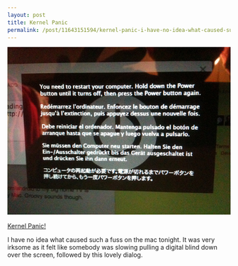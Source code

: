 ```yaml
--- 
layout: post 
title: Kernel Panic 
permalink: /post/11643151594/kernel-panic-i-have-no-idea-what-caused-such-a 
--- 
```


[![](/tumblr_files/tumblr_ltapcqnsgx1qzg65oo1_500.jpg)](http://www.flickr.com/photos/saadsj/6259237765/)  

[Kernel Panic!](http://www.flickr.com/photos/saadsj/6259237765/)

I have no idea what caused such a fuss on the mac tonight. It was very irksome
as it felt like somebody was slowing pulling a digital blind down over the
screen, followed by this lovely dialog.
